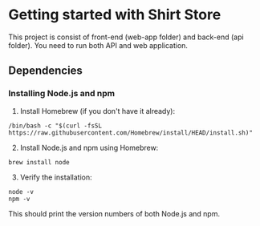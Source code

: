 # Getting started with Shirt Store

This project is consist of front-end (web-app folder) and back-end (api folder). You need to run both API and web application.

## Dependencies
### Installing Node.js and npm
1. Install Homebrew (if you don't have it already):

```
/bin/bash -c "$(curl -fsSL https://raw.githubusercontent.com/Homebrew/install/HEAD/install.sh)"
```

2. Install Node.js and npm using Homebrew:
```
brew install node
```

3. Verify the installation:

```
node -v
npm -v
```

This should print the version numbers of both Node.js and npm.
